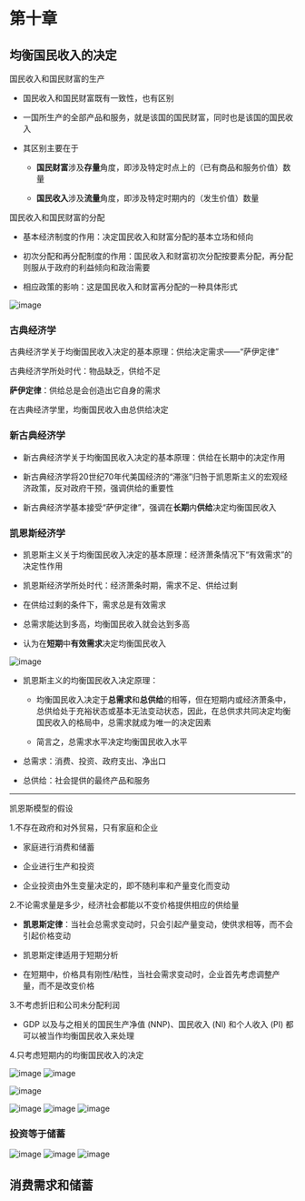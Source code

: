 # 第十章

## **均衡国民收入的决定**

国民收入和国民财富的生产

- 国民收入和国民财富既有一致性，也有区别

- 一国所生产的全部产品和服务，就是该国的国民财富，同时也是该国的国民收入

- 其区别主要在于

  - **国民财富**涉及**存量**角度，即涉及特定时点上的（已有商品和服务价值）数量

  - **国民收入**涉及**流量**角度，即涉及特定时期内的（发生价值）数量

国民收入和国民财富的分配

- 基本经济制度的作用：决定国民收入和财富分配的基本立场和倾向

- 初次分配和再分配制度的作用：国民收入和财富初次分配按要素分配，再分配则服从于政府的利益倾向和政治需要

- 相应政策的影响：这是国民收入和财富再分配的一种具体形式

![image](https://user-images.githubusercontent.com/54904760/221350430-7563d881-2a44-4eb0-813d-b4355979539a.png)

### 古典经济学

古典经济学关于均衡国民收入决定的基本原理：供给决定需求——“萨伊定律”

古典经济学所处时代：物品缺乏，供给不足

**萨伊定律**：供给总是会创造出它自身的需求

在古典经济学里，均衡国民收入由总供给决定



### 新古典经济学

- 新古典经济学关于均衡国民收入决定的基本原理：供给在长期中的决定作用

- 新古典经济学将20世纪70年代美国经济的“滞涨”归咎于凯恩斯主义的宏观经济政策，反对政府干预，强调供给的重要性

- 新古典经济学基本接受“萨伊定律”，强调在**长期**内**供给**决定均衡国民收入

### 凯恩斯经济学

- 凯恩斯主义关于均衡国民收入决定的基本原理：经济萧条情况下“有效需求”的决定性作用

- 凯恩斯经济学所处时代：经济萧条时期，需求不足、供给过剩

- 在供给过剩的条件下，需求总是有效需求

- 总需求能达到多高，均衡国民收入就会达到多高

- 认为在**短期**中**有效需求**决定均衡国民收入

![image](https://user-images.githubusercontent.com/54904760/221350611-e3bbc1ea-5903-4964-a0fb-16fcfad90a61.png)

- 凯恩斯主义的均衡国民收入决定原理：

  - 均衡国民收入决定于**总需求**和**总供给**的相等，但在短期内或经济萧条中，总供给处于充裕状态或基本无法变动状态，因此，在总供求共同决定均衡国民收入的格局中，总需求就成为唯一的决定因素

  - 简言之，总需求水平决定均衡国民收入水平

- 总需求：消费、投资、政府支出、净出口

- 总供给：社会提供的最终产品和服务



------

凯恩斯模型的假设

1.不存在政府和对外贸易，只有家庭和企业

- 家庭进行消费和储蓄

- 企业进行生产和投资

- 企业投资由外生变量决定的，即不随利率和产量变化而变动

2.不论需求量是多少，经济社会都能以不变价格提供相应的供给量

- **凯恩斯定律**：当社会总需求变动时，只会引起产量变动，使供求相等，而不会引起价格变动

- 凯恩斯定律适用于短期分析

- 在短期中，价格具有刚性/粘性，当社会需求变动时，企业首先考虑调整产量，而不是改变价格

3.不考虑折旧和公司未分配利润

- GDP 以及与之相关的国民生产净值 (NNP)、国民收入 (NI) 和个人收入 (PI) 都可以被当作均衡国民收入来处理

4.只考虑短期内的均衡国民收入的决定

![image](https://user-images.githubusercontent.com/54904760/221350691-e169bfcb-5241-45cc-8e0a-5c5dee3a8bc2.png)
![image](https://user-images.githubusercontent.com/54904760/221350703-dac590f1-46ec-46c9-8937-0ec5181db1f2.png)

![image](https://user-images.githubusercontent.com/54904760/221350818-773c5da1-83a8-492f-9563-c6cee8d9006a.png)

![image](https://user-images.githubusercontent.com/54904760/221350875-616a38ec-2c87-44ee-8b79-e9014f7b06f1.png)
![image](https://user-images.githubusercontent.com/54904760/221350884-1ec26911-cba0-45a4-9a2e-21ec161409cd.png)
![image](https://user-images.githubusercontent.com/54904760/221350893-68bbab14-b095-4161-b08b-34dc4a9093d8.png)



### 投资等于储蓄

![image](https://user-images.githubusercontent.com/54904760/221351015-34223abc-8a22-4fd3-8cf3-864402979063.png)
![image](https://user-images.githubusercontent.com/54904760/221351033-0d59f5c6-24e8-44a3-a6c9-f471c7c4817b.png)
![image](https://user-images.githubusercontent.com/54904760/221351043-1085daac-04f8-4eed-ae00-00bc3cce4ba1.png)

## **消费需求和储蓄**

